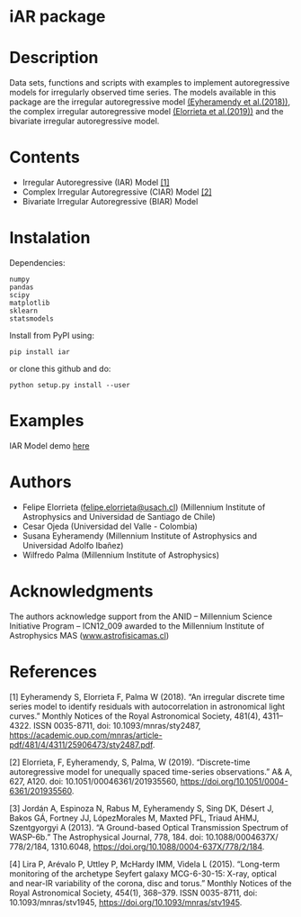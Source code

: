 iAR package
===========

Description
===========

Data sets, functions and scripts with examples to implement
autoregressive models for irregularly observed time series. The models
available in this package are the irregular autoregressive model
[(Eyheramendy et al.(2018))](#1), the complex irregular autoregressive model
[(Elorrieta et al.(2019))](#2) and the bivariate irregular autoregressive
model.

Contents
========

-   Irregular Autoregressive (IAR) Model [[1]](#1)
-   Complex Irregular Autoregressive (CIAR) Model [[2]](#2)
-   Bivariate Irregular Autoregressive (BIAR) Model

Instalation
=====================

Dependencies:

```
numpy
pandas
scipy
matplotlib
sklearn
statsmodels
```

Install from PyPI using:

```
pip install iar
```

or clone this github and do:

```
python setup.py install --user
```

Examples
======================

IAR Model demo [here](https://github.com/felipeelorrieta/iAR/blob/master/examples/IAR_demo.ipynb)

Authors
======================

-   Felipe Elorrieta (felipe.elorrieta@usach.cl) (Millennium Institute of Astrophysics and Universidad de Santiago de Chile)
-   Cesar Ojeda (Universidad del Valle - Colombia)
-   Susana Eyheramendy (Millennium Institute of Astrophysics and Universidad Adolfo Ibañez)
-   Wilfredo Palma (Millennium Institute of Astrophysics)

Acknowledgments
======================

The authors acknowledge support from the ANID – Millennium Science Initiative Program – ICN12_009 awarded to the Millennium Institute of Astrophysics MAS (www.astrofisicamas.cl) 

References
======================

<a id="1">[1]</a> Eyheramendy S, Elorrieta F, Palma W (2018). “An irregular discrete time series model to identify residuals with autocorrelation in astronomical light curves.” Monthly Notices of the Royal Astronomical Society, 481(4), 4311–4322. ISSN 0035-8711, doi: 10.1093/mnras/sty2487, https://academic.oup.com/mnras/article-pdf/481/4/4311/25906473/sty2487.pdf.

<a id="2">[2]</a> Elorrieta, F, Eyheramendy, S, Palma, W (2019). “Discrete-time autoregressive model for unequally spaced time-series observations.” A\& A, 627, A120. doi: 10.1051/00046361/201935560, https://doi.org/10.1051/0004-6361/201935560.

<a id="3">[3]</a> Jordán A, Espinoza N, Rabus M, Eyheramendy S, Sing DK, Désert J, Bakos GÁ, Fortney JJ, LópezMorales M, Maxted PFL, Triaud AHMJ, Szentgyorgyi A (2013). “A Ground-based Optical Transmission Spectrum of WASP-6b.” The Astrophysical Journal, 778, 184. doi: 10.1088/0004637X/
778/2/184, 1310.6048, https://doi.org/10.1088/0004-637X/778/2/184.

<a id="4">[4]</a> Lira P, Arévalo P, Uttley P, McHardy IMM, Videla L (2015). “Long-term monitoring of the archetype Seyfert galaxy MCG-6-30-15: X-ray, optical and near-IR variability of the corona, disc and torus.” Monthly Notices of the Royal Astronomical Society, 454(1), 368–379. ISSN 0035-8711, doi: 10.1093/mnras/stv1945, https://doi.org/10.1093/mnras/stv1945.


